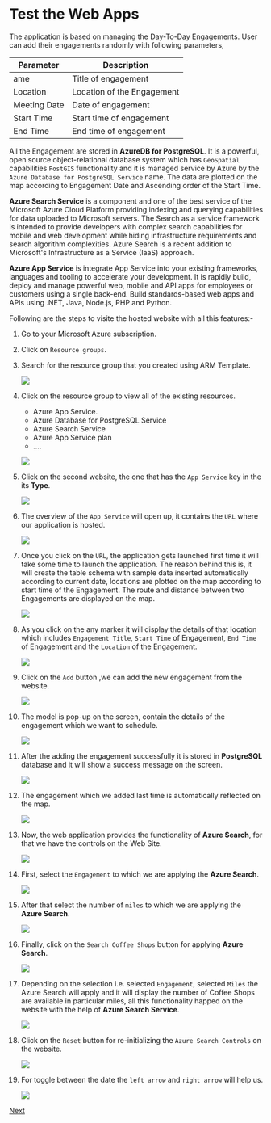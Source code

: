 # Test the Web Apps 

The application is based on managing the Day-To-Day Engagements. User can add their engagements randomly with following parameters,

Parameter | Description
------------ | -------------
ame | Title of engagement
Location | Location of the Engagement
Meeting Date | Date of engagement 
Start Time | Start time of engagement
End Time | End time of engagement

All the Engagement are stored in __AzureDB for PostgreSQL__. It is a powerful, open source object-relational database system which has `GeoSpatial` capabilities `PostGIS` functionality 
and it is managed service by Azure by the `Azure Database for PostgreSQL Service` name. The data are plotted on the map according to Engagement Date and Ascending order of the Start Time. 

__Azure Search Service__ is a component and one of the best service of the Microsoft Azure Cloud Platform providing indexing and querying capabilities for data uploaded to Microsoft servers. 
The Search as a service framework is intended to provide developers with complex search capabilities for mobile and web development while hiding infrastructure requirements and search algorithm complexities. 
Azure Search is a recent addition to Microsoft's Infrastructure as a Service (IaaS) approach.

__Azure App Service__ is integrate App Service into your existing frameworks, languages and tooling to accelerate your development. It is rapidly build, deploy and manage powerful web, mobile and API apps for employees or customers using a single back-end. 
Build standards-based web apps and APIs using .NET, Java, Node.js, PHP and Python.

Following are the steps to visite the hosted website with all this features:-

1.	Go to your Microsoft Azure subscription. 

1.	Click on `Resource groups`.

1.	Search for the resource group that you created using ARM Template.

    ![](img/image-5.png)

1.	Click on the resource group to view all of the existing resources.
    - Azure App Service.
    - Azure Database for PostgreSQL Service
    - Azure Search Service
    - Azure App Service plan
    - ….

    ![](img/image-6.png)

1.	Click on the second website, the one that has the `App Service` key in the its __Type__.

    ![](img/image-6.png)

1.	The overview of the `App Service` will open up, it contains the `URL` where our application is hosted.

    ![](img/image-7.png)

1.	Once you click on the `URL`, the application gets launched first time it will take some time to launch the application. The reason behind this is, it will create the table schema with sample data inserted automatically according to current date, locations are plotted on the map according to start time of the Engagement. The route and distance between two Engagements are displayed on the map. 

    ![](img/image-8.png)

1.	As you click on the any marker it will display the details of that location which includes `Engagement Title`, `Start Time` of Engagement, `End Time` of Engagement and the `Location` of the Engagement.

    ![](img/image-20.png)

1.	Click on the `Add` button ,we can add the new engagement from the website.

    ![](img/image-9.png)

1.	The model is pop-up on the screen, contain the details of the engagement which we want to schedule.

    ![](img/image-10.png)

1.	After the adding the engagement successfully it is stored in __PostgreSQL__ database and it will show a success message on the screen.

    ![](img/image-11.png)

1.	The engagement which we added last time is automatically reflected on the map.

    ![](img/image-12.png)

1.	Now, the web application provides the functionality of __Azure Search__, for that we have the controls on the Web Site.

    ![](img/image-13.png)

1.	First, select the `Engagement` to which we are applying the __Azure Search__.

    ![](img/image-14.png)

1.	After that select the number of `miles` to which we are applying the __Azure Search__.

    ![](img/image-15.png)

1.	Finally, click on the `Search Coffee Shops` button for applying __Azure Search__.

    ![](img/image-16.png)

1.	Depending on the selection i.e. selected `Engagement`, selected `Miles` the Azure Search will apply and it will display the number of Coffee Shops are available in particular miles, all this functionality happed on the website with the help of __Azure Search Service__.

    ![](img/image-17.png)

1.	Click on the `Reset` button for re-initializing the `Azure Search Controls` on the website.

    ![](img/image-18.png)

1.	For toggle between the date the `left arrow` and `right arrow` will help us.

    ![](img/image-19.png)


<a href="TestPostgreSQLConnection.md">Next</a>